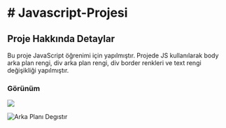 <h1> # Javascript-Projesi </h1>


<h2>Proje Hakkında Detaylar </h2>

Bu proje JavaScript öğrenimi için yapılmıştır.
Projede JS kullanılarak body arka plan rengi, div arka plan rengi, div border renkleri ve text rengi değişikliği yapılmıştır.


<h3> Görünüm </h3>

![](Arka_Planı.gif)




![Arka Planı Degıstır](https://user-images.githubusercontent.com/108582305/205378116-3aac6064-a54f-4b65-b64c-4bc7def8d129.gif)

